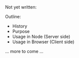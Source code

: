Not yet written:

Outline:
  * History
  * Purpose
  * Usage in Node (Server side)
  * Usage in Browser (Client side)

... more to come ...
